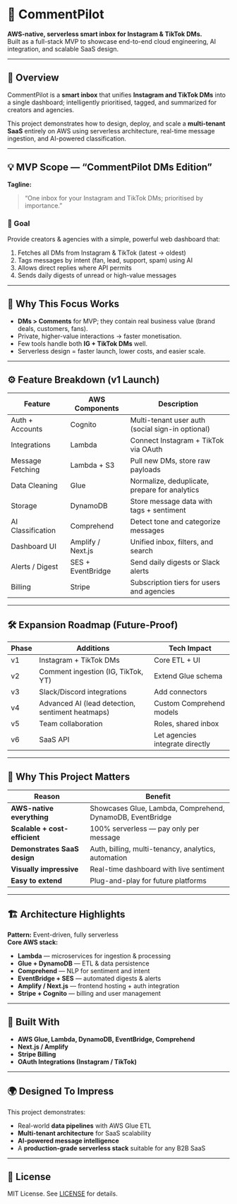 # 📨 CommentPilot

**AWS-native, serverless smart inbox for Instagram & TikTok DMs.**  
Built as a full-stack MVP to showcase end-to-end cloud engineering, AI integration, and scalable SaaS design.

---

## 🚀 Overview

CommentPilot is a **smart inbox** that unifies **Instagram and TikTok DMs** into a single dashboard; intelligently prioritised, tagged, and summarized for creators and agencies.

This project demonstrates how to design, deploy, and scale a **multi-tenant SaaS** entirely on AWS using serverless architecture, real-time message ingestion, and AI-powered classification.

---

## 💡 MVP Scope — “CommentPilot DMs Edition”

**Tagline:**  
> “One inbox for your Instagram and TikTok DMs; prioritised by importance.”

### 🎯 Goal
Provide creators & agencies with a simple, powerful web dashboard that:
1. Fetches all DMs from Instagram & TikTok (latest → oldest)  
2. Tags messages by intent (fan, lead, support, spam) using AI  
3. Allows direct replies where API permits  
4. Sends daily digests of unread or high-value messages  

---

## 🧩 Why This Focus Works

- **DMs > Comments** for MVP; they contain real business value (brand deals, customers, fans).  
- Private, higher-value interactions → faster monetisation.  
- Few tools handle both **IG + TikTok DMs** well.  
- Serverless design = faster launch, lower costs, and easier scale.

---

## ⚙️ Feature Breakdown (v1 Launch)

| Feature | AWS Components | Description |
|----------|----------------|-------------|
| Auth + Accounts | Cognito | Multi-tenant user auth (social sign-in optional) |
| Integrations | Lambda | Connect Instagram + TikTok via OAuth |
| Message Fetching | Lambda + S3 | Pull new DMs, store raw payloads |
| Data Cleaning | Glue | Normalize, deduplicate, prepare for analytics |
| Storage | DynamoDB | Store message data with tags + sentiment |
| AI Classification | Comprehend | Detect tone and categorize messages |
| Dashboard UI | Amplify / Next.js | Unified inbox, filters, and search |
| Alerts / Digest | SES + EventBridge | Send daily digests or Slack alerts |
| Billing | Stripe | Subscription tiers for users and agencies |

---

## 🛠️ Expansion Roadmap (Future-Proof)

| Phase | Additions | Tech Impact |
|--------|------------|-------------|
| v1 | Instagram + TikTok DMs | Core ETL + UI |
| v2 | Comment ingestion (IG, TikTok, YT) | Extend Glue schema |
| v3 | Slack/Discord integrations | Add connectors |
| v4 | Advanced AI (lead detection, sentiment heatmaps) | Custom Comprehend models |
| v5 | Team collaboration | Roles, shared inbox |
| v6 | SaaS API | Let agencies integrate directly |

---

## 🧠 Why This Project Matters

| Reason | Benefit |
|---------|----------|
| **AWS-native everything** | Showcases Glue, Lambda, Comprehend, DynamoDB, EventBridge |
| **Scalable + cost-efficient** | 100% serverless — pay only per message |
| **Demonstrates SaaS design** | Auth, billing, multi-tenancy, analytics, automation |
| **Visually impressive** | Real-time dashboard with live sentiment |
| **Easy to extend** | Plug-and-play for future platforms |

---

## 🏗️ Architecture Highlights

**Pattern:** Event-driven, fully serverless  
**Core AWS stack:**  
- **Lambda** — microservices for ingestion & processing  
- **Glue + DynamoDB** — ETL & data persistence  
- **Comprehend** — NLP for sentiment and intent  
- **EventBridge + SES** — automated digests & alerts  
- **Amplify / Next.js** — frontend hosting + auth integration  
- **Stripe + Cognito** — billing and user management  

---

## 🧰 Built With

- **AWS Glue, Lambda, DynamoDB, EventBridge, Comprehend**
- **Next.js / Amplify**
- **Stripe Billing**
- **OAuth Integrations (Instagram / TikTok)**

---

## 🌍 Designed To Impress

This project demonstrates:
- Real-world **data pipelines** with AWS Glue ETL  
- **Multi-tenant architecture** for SaaS scalability  
- **AI-powered message intelligence**  
- A **production-grade serverless stack** suitable for any B2B SaaS  

---

## 🧾 License

MIT License. See [LICENSE](./LICENSE) for details.
